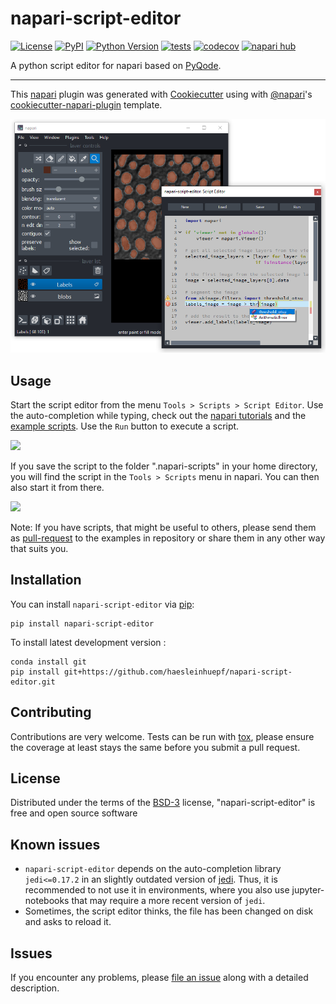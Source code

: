 # napari-script-editor

[![License](https://img.shields.io/pypi/l/napari-script-editor.svg?color=green)](https://github.com/haesleinhuepf/napari-script-editor/raw/main/LICENSE)
[![PyPI](https://img.shields.io/pypi/v/napari-script-editor.svg?color=green)](https://pypi.org/project/napari-script-editor)
[![Python Version](https://img.shields.io/pypi/pyversions/napari-script-editor.svg?color=green)](https://python.org)
[![tests](https://github.com/haesleinhuepf/napari-script-editor/workflows/tests/badge.svg)](https://github.com/haesleinhuepf/napari-script-editor/actions)
[![codecov](https://codecov.io/gh/haesleinhuepf/napari-script-editor/branch/main/graph/badge.svg)](https://codecov.io/gh/haesleinhuepf/napari-script-editor)
[![napari hub](https://img.shields.io/endpoint?url=https://api.napari-hub.org/shields/napari-script-editor)](https://napari-hub.org/plugins/napari-script-editor)

A python script editor for napari based on [PyQode](http://pyqode.github.io/pyQode/).

----------------------------------

This [napari] plugin was generated with [Cookiecutter] using with [@napari]'s [cookiecutter-napari-plugin] template.

![](https://github.com/haesleinhuepf/napari-script-editor/raw/main/docs/screenshot2.png)

## Usage

Start the script editor from the menu `Tools > Scripts > Script Editor`. Use the auto-completion while typing, 
check out the [napari tutorials](https://napari.org/tutorials/) and the
[example scripts](https://github.com/haesleinhuepf/napari-script-editor/tree/main/example_scripts). 
Use the `Run` button to execute a script.

![](https://github.com/haesleinhuepf/napari-script-editor/raw/main/docs/type_and_run_screencast.gif)

If you save the script to the folder ".napari-scripts" in your home directory, you will find the script in the 
`Tools > Scripts` menu in napari. You can then also start it from there.

![](https://github.com/haesleinhuepf/napari-script-editor/raw/main/docs/run_from_menu_screencast.gif)

Note: If you have scripts, that might be useful to others, please send them as 
[pull-request](https://github.com/haesleinhuepf/napari-script-editor/pulls) to the examples in 
repository or share them in any other way that suits you.

## Installation

You can install `napari-script-editor` via [pip]:

    pip install napari-script-editor



To install latest development version :

    conda install git
    pip install git+https://github.com/haesleinhuepf/napari-script-editor.git


## Contributing

Contributions are very welcome. Tests can be run with [tox], please ensure
the coverage at least stays the same before you submit a pull request.

## License

Distributed under the terms of the [BSD-3] license,
"napari-script-editor" is free and open source software

## Known issues

* `napari-script-editor` depends on the auto-completion library `jedi<=0.17.2` in an slightly outdated version of [jedi](https://github.com/davidhalter/jedi). Thus, it is recommended to not use it in environments, where you also use jupyter-notebooks that may require a more recent version of `jedi`.
* Sometimes, the script editor thinks, the file has been changed on disk and asks to reload it.

## Issues

If you encounter any problems, please [file an issue] along with a detailed description.

[napari]: https://github.com/napari/napari
[Cookiecutter]: https://github.com/audreyr/cookiecutter
[@napari]: https://github.com/napari
[MIT]: http://opensource.org/licenses/MIT
[BSD-3]: http://opensource.org/licenses/BSD-3-Clause
[GNU GPL v3.0]: http://www.gnu.org/licenses/gpl-3.0.txt
[GNU LGPL v3.0]: http://www.gnu.org/licenses/lgpl-3.0.txt
[Apache Software License 2.0]: http://www.apache.org/licenses/LICENSE-2.0
[Mozilla Public License 2.0]: https://www.mozilla.org/media/MPL/2.0/index.txt
[cookiecutter-napari-plugin]: https://github.com/napari/cookiecutter-napari-plugin

[file an issue]: https://github.com/haesleinhuepf/napari-script-editor/issues

[napari]: https://github.com/napari/napari
[tox]: https://tox.readthedocs.io/en/latest/
[pip]: https://pypi.org/project/pip/
[PyPI]: https://pypi.org/
